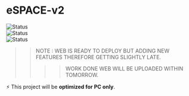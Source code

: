 # eSPACE-v2  

![Status](https://img.shields.io/badge/status-in%20development-blue)  
![Status](https://img.shields.io/badge/status-Almost%20There-green)  
![Status](https://img.shields.io/badge/status-New%20Features!-yellow)  

>> NOTE : WEB IS READY TO DEPLOY BUT ADDING NEW FEATURES THEREFORE GETTING SLIGHTLY LATE.
>>>> WORK DONE WEB WILL BE UPLOADED WITHIN TOMORROW.

⚡ This project will be **optimized for PC only**.  

